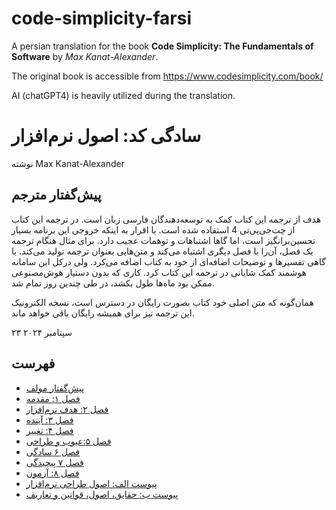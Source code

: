 # code-simplicity-farsi
A persian translation for the book **Code Simplicity: The Fundamentals of Software** by *Max Kanat-Alexander*.

The original book is accessible from https://www.codesimplicity.com/book/

AI (chatGPT4) is heavily utilized during the translation.




# سادگی کد: اصول نرم‌افزار

نوشته Max Kanat-Alexander


## پیش‌گفتار مترجم

هدف از ترجمه این کتاب کمک به توسعه‌دهندگان فارسی زبان است. 
در ترجمه این کتاب از چت‌جی‌پی‌تی 4 استفاده شده است. 
با اقرار به اینکه خروجی این برنامه بسیار تحسین‌برانگیز است، اما گاها اشتباهات و توهمات عجیب دارد. 
برای مثال هنگام ترجمه یک فصل، آن‌را با فصل دیگری اشتباه می‌کند و متن‌هایی بعنوان ترجمه تولید می‌کند. 
یا گاهی تفسیرها و توضیحات اضافه‌ای از خود به کتاب اضافه می‌کرد. 
ولی درکل این سامانه هوشمند کمک شایانی در ترجمه این کتاب کرد. 
کاری که بدون دستیار هوش‌مصنوعی ممکن بود ماه‌ها طول بکشد، در طی چندین روز تمام شد.

همان‌گونه که متن اصلی خود کتاب بصورت رایگان در دسترس است، نسخه الکترونیک این ترجمه نیز برای همیشه رایگان باقی خواهد ماند.


۲۳ سپتامبر ۲۰۲۴

## فهرست

- [پیش‌گفتار مولف](chpaters/chapter0_preface.md)
- [فصل ۱: مقدمه](chpaters/chapter1.md)
- [فصل ۲: هدف نرم‌افزار](chpaters/chapter2.md)
- [فصل ۳: آینده](chpaters/chapter3.md)
- [فصل ۴:‌ تغییر](chpaters/chapter4.md)
- [فصل ۵:عیوب و طراحی](chpaters/chapter5.md)
- [فصل ۶ سادگی](chpaters/chapter6.md)
- [فصل ۷ پیچیدگی](chpaters/chapter7.md)
- [فصل ۸: آزمون](chpaters/chapter8.md)
- [پیوست الف: اصول طراحی نرم‌افزار](chpaters/chapter-appendix-1.md)
- [پیوست ب: حقایق، اصول، قوانین و تعاریف](chpaters/chapter-appendix-2.md)


